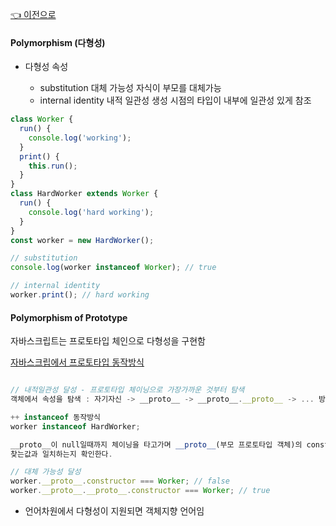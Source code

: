 [👈 이전으로](../README.md)

#### Polymorphism (다형성)

- 다형성 속성

  - substitution 대체 가능성
    자식이 부모를 대체가능
  - internal identity 내적 일관성
    생성 시점의 타입이 내부에 일관성 있게 참조

```js
class Worker {
  run() {
    console.log('working');
  }
  print() {
    this.run();
  }
}
class HardWorker extends Worker {
  run() {
    console.log('hard working');
  }
}
const worker = new HardWorker();

// substitution
console.log(worker instanceof Worker); // true

// internal identity
worker.print(); // hard working
```

#### Polymorphism of Prototype

자바스크립트는 프로토타입 체인으로 다형성을 구현함

[자바스크립에서 프로토타입 동작방식](./prototype.md)

```js

// 내적일관성 달성 - 프로토타입 체이닝으로 가장가까운 것부터 탐색
객체에서 속성을 탐색 : 자기자신 -> __proto__ -> __proto__.__proto__ -> ... 방식으로 탐색함

++ instanceof 동작방식
worker instanceof HardWorker;

__proto__이 null일때까지 체이닝을 타고가며 __proto__(부모 프로토타입 객체)의 constructor가
찾는값과 일치하는지 확인한다.

// 대체 가능성 달성
worker.__proto__.constructor === Worker; // false
worker.__proto__.__proto__.constructor === Worker; // true

```

- 언어차원에서 다형성이 지원되면 객체지향 언어임
